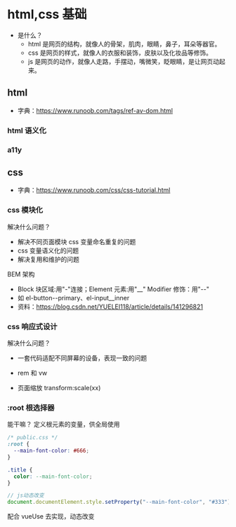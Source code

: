 # html,css 基础

- 是什么？
  - html 是网页的结构，就像人的骨架，肌肉，眼睛，鼻子，耳朵等器官。
  - css 是网页的样式，就像人的衣服和装饰，皮肤以及化妆品等修饰。
  - js 是网页的动作，就像人走路，手摆动，嘴微笑，眨眼睛，是让网页动起来。

## html

- 字典：https://www.runoob.com/tags/ref-av-dom.html

### html 语义化

### a11y

## css

- 字典：https://www.runoob.com/css/css-tutorial.html

### css 模块化

解决什么问题？

- 解决不同页面模块 css 变量命名重复的问题
- css 变量语义化的问题
- 解决复用和维护的问题

BEM 架构

- Block 块区域:用"-"连接；Element 元素:用"\_\_" Modifier 修饰：用"--"
- 如 el-button--primary、el-input\_\_inner
- 资料：https://blog.csdn.net/YUELEI118/article/details/141296821

### css 响应式设计

解决什么问题？

- 一套代码适配不同屏幕的设备，表现一致的问题

- rem 和 vw
- 页面缩放 transform:scale(xx)

### :root 根选择器

能干嘛？
定义根元素的变量，供全局使用

```css
/* public.css */
:root {
  --main-font-color: #666;
}

.title {
  color: --main-font-color;
}
```

```js
// js动态改变
document.documentElement.style.setProperty("--main-font-color", "#333");
```

配合 vueUse 去实现，动态改变
